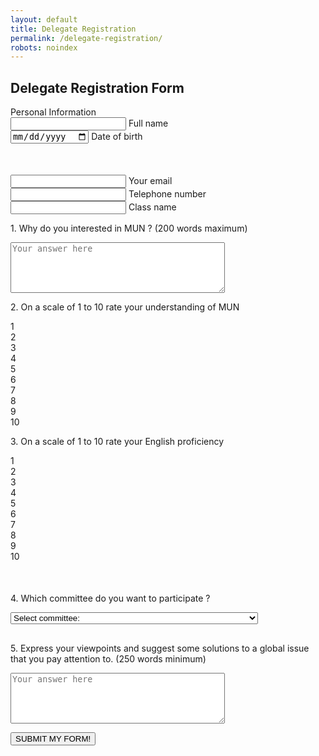 ```yaml
---
layout: default
title: Delegate Registration
permalink: /delegate-registration/
robots: noindex
---
```

<h2>Delegate Registration Form</h2>
Personal Information
<form method="POST" action="https://formspree.io/cymun2019.official@gmail.com">
	   <div class="group">      
    <input type="text" required name="fullname">
      <span class="highlight"></span>
      <span class="bar"></span>
     <label>Full name</label>
   </div>

   <div class="group">      
<input type="date" class="form-control" id="dateofbirth" name="dateofbirth" placeholder="Date of Birth">
      <span class="highlight"></span>
      <span class="bar"></span>
     <label>Date of birth</label>
   </div>


  <div class="group" style="margin-top: 50">      
    <input type="text" required name="email">
      <span class="highlight"></span>
      <span class="bar"></span>
     <label>Your email</label>
   </div>
     <div class="group">      
    <input type="number" required name="phonenumber">
      <span class="highlight"></span>
      <span class="bar"></span>
     <label>Telephone number</label>
   </div>   
        <div class="group">      
    <input type="text" required name="class">
      <span class="highlight"></span>
      <span class="bar"></span>
     <label>Class name</label>
   </div>   
    <p>1. Why do you interested in MUN ? (200 words maximum)</p>
    <textarea name="question1" id="q1" rows = "5" cols = "40" placeholder="Your answer here"></textarea> 

  <!-- Radio Button Module -->
  <p>2. On a scale of 1 to 10 rate your understanding of MUN</p>
  <div id="rb-2" class="rb">
    <div class="rb-tab rb-tab-active" data-value="1">
      <div class="rb-spot">
        <span class="rb-txt">1</span>
      </div>
    </div><div class="rb-tab" data-value="2">
      <div class="rb-spot">
        <span class="rb-txt">2</span>
      </div>
    </div><div class="rb-tab" data-value="3">
      <div class="rb-spot">
        <span class="rb-txt">3</span>
      </div>
    </div><div class="rb-tab" data-value="4">
      <div class="rb-spot">
        <span class="rb-txt">4</span>
      </div>
    </div><div class="rb-tab" data-value="5">
      <div class="rb-spot">
        <span class="rb-txt">5</span>
      </div>
    </div><div class="rb-tab" data-value="6">
      <div class="rb-spot">
        <span class="rb-txt">6</span>
      </div>
    </div><div class="rb-tab" data-value="7">
      <div class="rb-spot">
        <span class="rb-txt">7</span>
      </div>
    </div><div class="rb-tab" data-value="8">
      <div class="rb-spot">
        <span class="rb-txt">8</span>
      </div>
    </div><div class="rb-tab" data-value="9">
      <div class="rb-spot">
        <span class="rb-txt">9</span>
      </div>
    </div><div class="rb-tab" data-value="10">
      <div class="rb-spot">
        <span class="rb-txt">10</span>
      </div>
    </div>
  </div>

  <!-- Radio Button Module -->
  <p>3. On a scale of 1 to 10 rate your English proficiency</p>
  <div id="rb-3" class="rb">
    <div class="rb-tab rb-tab-active" data-value="1">
      <div class="rb-spot">
        <span class="rb-txt">1</span>
      </div>
    </div><div class="rb-tab" data-value="2">
      <div class="rb-spot">
        <span class="rb-txt">2</span>
      </div>
    </div><div class="rb-tab" data-value="3">
      <div class="rb-spot">
        <span class="rb-txt">3</span>
      </div>
    </div><div class="rb-tab" data-value="4">
      <div class="rb-spot">
        <span class="rb-txt">4</span>
      </div>
    </div><div class="rb-tab" data-value="5">
      <div class="rb-spot">
        <span class="rb-txt">5</span>
      </div>
    </div><div class="rb-tab" data-value="6">
      <div class="rb-spot">
        <span class="rb-txt">6</span>
      </div>
    </div><div class="rb-tab" data-value="7">
      <div class="rb-spot">
        <span class="rb-txt">7</span>
      </div>
    </div><div class="rb-tab" data-value="8">
      <div class="rb-spot">
        <span class="rb-txt">8</span>
      </div>
    </div><div class="rb-tab" data-value="9">
      <div class="rb-spot">
        <span class="rb-txt">9</span>
      </div>
    </div><div class="rb-tab" data-value="10">
      <div class="rb-spot">
        <span class="rb-txt">10</span>
      </div>
    </div>
  </div>
  <textarea name="question2and3" id="q2a3" style="visibility: hidden;"></textarea>

   <p> 4. Which committee do you want to participate ?</p>
<div class="custom-select" style="width:370px; margin-bottom:30;" >
  <select name="question4">
    <option value="none">Select committee:</option>
    <option value="SOCHUM">United Nations General Assembly Third Committee - SOCHUM</option>
    <option value="WHO">World Health Organisation - WHO</option>
    <option value="UNICEF">United Nations Children's Fund - UNICEF</option>
  </select>
</div>
<p style="margin-top:30;">5. Express your viewpoints and suggest some solutions to a global issue that you pay attention to. (250 words minimum)</p>
    <textarea name="question5" id="q3" rows = "5" cols = "40" placeholder="Your answer here"></textarea>
    

<button style="display: block;" class="btn btn-white btn-animation-1 trigger" type="submit">SUBMIT MY FORM!</button>
</form>
